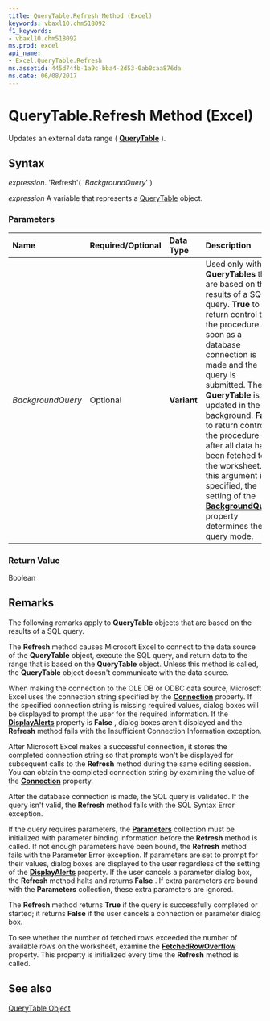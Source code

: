 ```yaml
---
title: QueryTable.Refresh Method (Excel)
keywords: vbaxl10.chm518092
f1_keywords:
- vbaxl10.chm518092
ms.prod: excel
api_name:
- Excel.QueryTable.Refresh
ms.assetid: 445d74fb-1a9c-bba4-2d53-0ab0caa876da
ms.date: 06/08/2017
---
```



# QueryTable.Refresh Method (Excel)

Updates an external data range ( **[QueryTable](Excel.QueryTable.md)** ).


## Syntax

 _expression_. 'Refresh'( '_BackgroundQuery_' )

 _expression_ A variable that represents a [QueryTable](./Excel.QueryTable.md) object.


### Parameters



|**Name**|**Required/Optional**|**Data Type**|**Description**|
|:-----|:-----|:-----|:-----|
| _BackgroundQuery_|Optional| **Variant**|Used only with  **QueryTables** that are based on the results of a SQL query. **True** to return control to the procedure as soon as a database connection is made and the query is submitted. The **QueryTable** is updated in the background. **False** to return control to the procedure only after all data has been fetched to the worksheet. If this argument isn't specified, the setting of the **[BackgroundQuery](Excel.QueryTable.BackgroundQuery.md)** property determines the query mode.|

### Return Value

Boolean


## Remarks

The following remarks apply to  **QueryTable** objects that are based on the results of a SQL query.

The  **Refresh** method causes Microsoft Excel to connect to the data source of the **QueryTable** object, execute the SQL query, and return data to the range that is based on the **QueryTable** object. Unless this method is called, the **QueryTable** object doesn't communicate with the data source.

When making the connection to the OLE DB or ODBC data source, Microsoft Excel uses the connection string specified by the  **[Connection](Excel.QueryTable.Connection.md)** property. If the specified connection string is missing required values, dialog boxes will be displayed to prompt the user for the required information. If the **[DisplayAlerts](Excel.Application.DisplayAlerts.md)** property is **False** , dialog boxes aren't displayed and the **Refresh** method fails with the Insufficient Connection Information exception.

After Microsoft Excel makes a successful connection, it stores the completed connection string so that prompts won't be displayed for subsequent calls to the  **Refresh** method during the same editing session. You can obtain the completed connection string by examining the value of the **[Connection](Excel.QueryTable.Connection.md)** property.

After the database connection is made, the SQL query is validated. If the query isn't valid, the  **Refresh** method fails with the SQL Syntax Error exception.

If the query requires parameters, the  **[Parameters](Excel.Parameters.md)** collection must be initialized with parameter binding information before the **Refresh** method is called. If not enough parameters have been bound, the **Refresh** method fails with the Parameter Error exception. If parameters are set to prompt for their values, dialog boxes are displayed to the user regardless of the setting of the **[DisplayAlerts](Excel.Application.DisplayAlerts.md)** property. If the user cancels a parameter dialog box, the **Refresh** method halts and returns **False** . If extra parameters are bound with the **Parameters** collection, these extra parameters are ignored.

The  **Refresh** method returns **True** if the query is successfully completed or started; it returns **False** if the user cancels a connection or parameter dialog box.

To see whether the number of fetched rows exceeded the number of available rows on the worksheet, examine the  **[FetchedRowOverflow](querytable-fetchedrowoverflow-property-excel.md)** property. This property is initialized every time the **Refresh** method is called.


## See also


[QueryTable Object](Excel.QueryTable.md)

